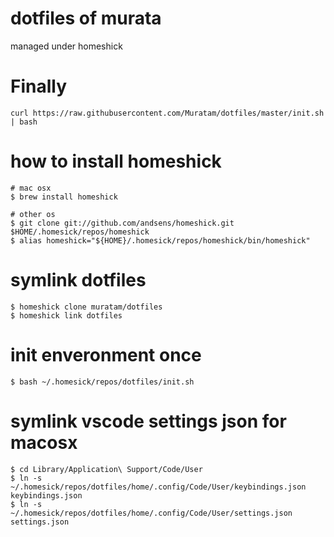 # dotfiles of murata
managed under homeshick

# Finally
```
curl https://raw.githubusercontent.com/Muratam/dotfiles/master/init.sh | bash
```


# how to install homeshick
```
# mac osx
$ brew install homeshick

# other os
$ git clone git://github.com/andsens/homeshick.git $HOME/.homesick/repos/homeshick
$ alias homeshick="${HOME}/.homesick/repos/homeshick/bin/homeshick"

```

# symlink dotfiles
```
$ homeshick clone muratam/dotfiles
$ homeshick link dotfiles
```

# init enveronment once
```
$ bash ~/.homesick/repos/dotfiles/init.sh
```


# symlink vscode settings json for macosx
```
$ cd Library/Application\ Support/Code/User
$ ln -s ~/.homesick/repos/dotfiles/home/.config/Code/User/keybindings.json keybindings.json
$ ln -s ~/.homesick/repos/dotfiles/home/.config/Code/User/settings.json settings.json
```
